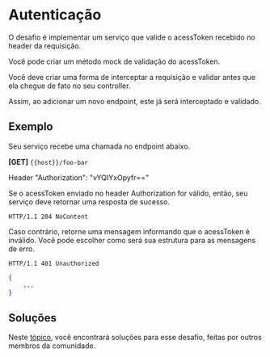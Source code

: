 # Autenticação

O desafio é implementar um serviço que valide o acessToken recebido no header da requisição.

Você pode criar um método mock de validação do acessToken.

Você deve criar uma forma de interceptar a requisição e validar antes que ela chegue de fato no seu controller.

Assim, ao adicionar um novo endpoint, este já será interceptado e validado.

## Exemplo

Seu serviço recebe uma chamada no endpoint abaixo.

**[GET]** `{{host}}/foo-bar`

Header
    "Authorization": "vYQIYxOpyfr=="

Se o acessToken enviado no header Authorization for válido, então, seu serviço deve retornar uma resposta de sucesso.

```
HTTP/1.1 204 NoContent
```

Caso contrário, retorne uma mensagem informando que o acessToken é inválido. Você pode escolher como será sua estrutura para as mensagens de erro.

```
HTTP/1.1 401 Unauthorized
```

```json
{
    ...
}
```

## Soluções

Neste [tópico](SOLUTIONS.md), você encontrará soluções para esse desafio, feitas por outros membros da comunidade.
